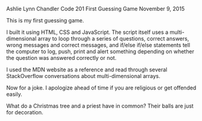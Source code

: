 Ashlie Lynn Chandler
Code 201
First Guessing Game
November 9, 2015

This is my first guessing game. 

I built it using HTML, CSS and JavaScript. The script itself uses a multi-dimensional array to loop through a series of 
questions, correct answers, wrong messages and correct messages, and if/else if/else statements tell the computer to log, push, 
print and alert something depending on whether the question was answered correctly or not.

I used the MDN website as a reference and read through several StackOverflow conversations about multi-dimensional arrays.

Now for a joke. I apologize ahead of time if you are religious or get offended easily.

What do a Christmas tree and a priest have in common? 
Their balls are just for decoration.
